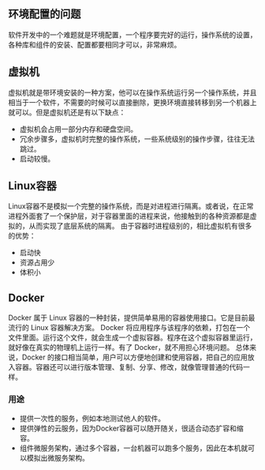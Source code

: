 ## 环境配置的问题
软件开发中的一个难题就是环境配置，一个程序要完好的运行，操作系统的设置，各种库和组件的安装、配置都要相同才可以，非常麻烦。

## 虚拟机
虚拟机就是带环境安装的一种方案，他可以在操作系统运行另一个操作系统，并且相当于一个软件，不需要的时候可以直接删除，更换环境直接转移到另一个机器上就可以。但是虚拟机还是有以下缺点：
* 虚拟机会占用一部分内存和硬盘空间。
* 冗余步骤多，虚拟机时完整的操作系统，一些系统级别的操作步骤，往往无法跳过。
* 启动较慢。

## Linux容器
Linux容器不是模拟一个完整的操作系统，而是对进程进行隔离。或者说，在正常进程外面套了一个保护层，对于容器里面的进程来说，他接触到的各种资源都是虚拟的，从而实现了底层系统的隔离。
由于容器时进程级别的，相比虚拟机有很多的优势：
* 启动快
* 资源占用少
* 体积小

## Docker
Docker 属于 Linux 容器的一种封装，提供简单易用的容器使用接口。它是目前最流行的 Linux 容器解决方案。
Docker 将应用程序与该程序的依赖，打包在一个文件里面。运行这个文件，就会生成一个虚拟容器。程序在这个虚拟容器里运行，就好像在真实的物理机上运行一样。有了 Docker，就不用担心环境问题。
总体来说，Docker 的接口相当简单，用户可以方便地创建和使用容器，把自己的应用放入容器。容器还可以进行版本管理、复制、分享、修改，就像管理普通的代码一样。

### 用途
* 提供一次性的服务，例如本地测试他人的软件。
* 提供弹性的云服务，因为Docker容器可以随开随关，很适合动态扩容和缩容。
* 组件微服务架构，通过多个容器，一台机器可以跑多个服务，因此在本机就可以模拟出微服务架构。
